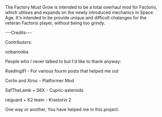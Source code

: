 The Factory Must Grow is intended to be a total overhaul mod for Factorio, which utilises and expands on the newly introduced mechanics in Space Age. It's intended to be provide unique and difficult chalanges for the veteran Factorio player, without being too grindy.


---Credits---

Contributors:

oobanooba


People who I never talked to but I'd like to thank anyway:

Rseding91 - For various fourm posts that helped me out

Corlin and Xiroc - Platformer Mod

SafTheLamb + S6X - Cupric-asteroids

raiguard + K2 team - Krastorio 2

One way or another, You have helped me in this project.